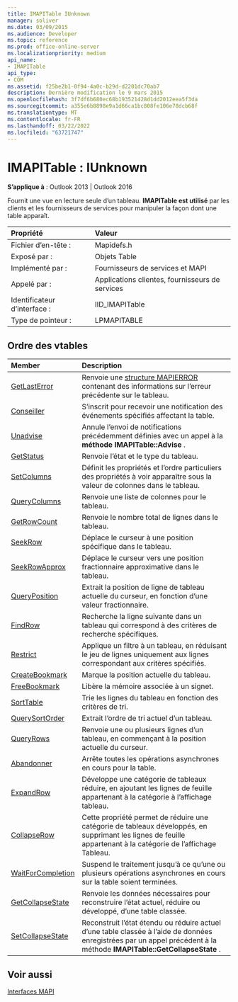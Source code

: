 ```yaml
---
title: IMAPITable IUnknown
manager: soliver
ms.date: 03/09/2015
ms.audience: Developer
ms.topic: reference
ms.prod: office-online-server
ms.localizationpriority: medium
api_name:
- IMAPITable
api_type:
- COM
ms.assetid: f25be2b1-0f94-4a0c-b29d-d2201dc70ab7
description: Dernière modification le 9 mars 2015
ms.openlocfilehash: 3f7df6b680ec68b193521428d1dd2012eea5f3da
ms.sourcegitcommit: a355e6b8898e9a1d66ca1bc808fe106e78dcb68f
ms.translationtype: MT
ms.contentlocale: fr-FR
ms.lasthandoff: 03/22/2022
ms.locfileid: "63721747"
---
```

# <a name="imapitable--iunknown"></a>IMAPITable : IUnknown

  
  
**S’applique à** : Outlook 2013 | Outlook 2016 
  
Fournit une vue en lecture seule d’un tableau. **IMAPITable est utilisé** par les clients et les fournisseurs de services pour manipuler la façon dont une table apparaît. 
  
|Propriété |Valeur |
|:-----|:-----|
|Fichier d’en-tête :  <br/> |Mapidefs.h  <br/> |
|Exposé par :  <br/> |Objets Table  <br/> |
|Implémenté par :  <br/> |Fournisseurs de services et MAPI  <br/> |
|Appelé par :  <br/> |Applications clientes, fournisseurs de services  <br/> |
|Identificateur d’interface :  <br/> |IID_IMAPITable  <br/> |
|Type de pointeur :  <br/> |LPMAPITABLE  <br/> |
   
## <a name="vtable-order"></a>Ordre des vtables

|Member |Description |
|:-----|:-----|
|[GetLastError](imapitable-getlasterror.md) <br/> |Renvoie une [structure MAPIERROR](mapierror.md) contenant des informations sur l’erreur précédente sur le tableau. |
|[Conseiller](imapitable-advise.md) <br/> |S’inscrit pour recevoir une notification des événements spécifiés affectant la table. |
|[Unadvise](imapitable-unadvise.md) <br/> |Annule l’envoi de notifications précédemment définies avec un appel à la **méthode IMAPITable::Advise** . |
|[GetStatus](imapitable-getstatus.md) <br/> |Renvoie l’état et le type du tableau. |
|[SetColumns](imapitable-setcolumns.md) <br/> |Définit les propriétés et l’ordre particuliers des propriétés à voir apparaître sous la valeur de colonnes dans le tableau. |
|[QueryColumns](imapitable-querycolumns.md) <br/> |Renvoie une liste de colonnes pour le tableau. |
|[GetRowCount](imapitable-getrowcount.md) <br/> |Renvoie le nombre total de lignes dans le tableau. |
|[SeekRow](imapitable-seekrow.md) <br/> |Déplace le curseur à une position spécifique dans le tableau. |
|[SeekRowApprox](imapitable-seekrowapprox.md) <br/> |Déplace le curseur vers une position fractionnaire approximative dans le tableau. |
|[QueryPosition](imapitable-queryposition.md) <br/> |Extrait la position de ligne de tableau actuelle du curseur, en fonction d’une valeur fractionnaire. |
|[FindRow](imapitable-findrow.md) <br/> |Recherche la ligne suivante dans un tableau qui correspond à des critères de recherche spécifiques. |
|[Restrict](imapitable-restrict.md) <br/> |Applique un filtre à un tableau, en réduisant le jeu de lignes uniquement aux lignes correspondant aux critères spécifiés. |
|[CreateBookmark](imapitable-createbookmark.md) <br/> |Marque la position actuelle du tableau. |
|[FreeBookmark](imapitable-freebookmark.md) <br/> |Libère la mémoire associée à un signet. |
|[SortTable](imapitable-sorttable.md) <br/> |Trie les lignes du tableau en fonction des critères de tri. |
|[QuerySortOrder](imapitable-querysortorder.md) <br/> |Extrait l’ordre de tri actuel d’un tableau. |
|[QueryRows](imapitable-queryrows.md) <br/> |Renvoie une ou plusieurs lignes d’un tableau, en commençant à la position actuelle du curseur. |
|[Abandonner](imapitable-abort.md) <br/> |Arrête toutes les opérations asynchrones en cours pour la table. |
|[ExpandRow](imapitable-expandrow.md) <br/> |Développe une catégorie de tableaux réduire, en ajoutant les lignes de feuille appartenant à la catégorie à l’affichage tableau. |
|[CollapseRow](imapitable-collapserow.md) <br/> |Cette propriété permet de réduire une catégorie de tableaux développés, en supprimant les lignes de feuille appartenant à la catégorie de l’affichage Tableau. |
|[WaitForCompletion](imapitable-waitforcompletion.md) <br/> |Suspend le traitement jusqu’à ce qu’une ou plusieurs opérations asynchrones en cours sur la table soient terminées. |
|[GetCollapseState](imapitable-getcollapsestate.md) <br/> |Renvoie les données nécessaires pour reconstruire l’état actuel, réduire ou développé, d’une table classée. |
|[SetCollapseState](imapitable-setcollapsestate.md) <br/> |Reconstruit l’état étendu ou réduire actuel d’une table classée à l’aide de données enregistrées par un appel précédent à la méthode **IMAPITable::GetCollapseState** . |
   
## <a name="see-also"></a>Voir aussi



[Interfaces MAPI](mapi-interfaces.md)

